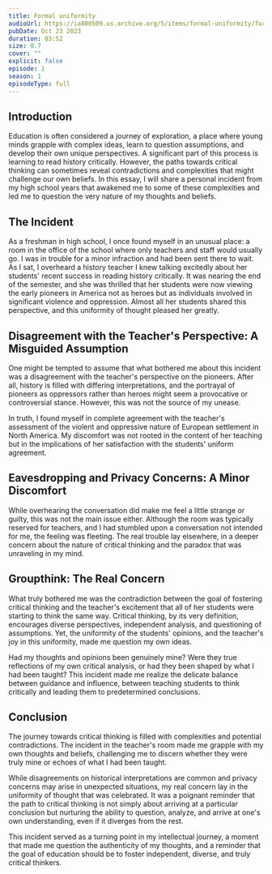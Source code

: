 ```yaml
---
title: Formal uniformity
audioUrl: https://ia800509.us.archive.org/5/items/formal-uniformity/formal%20uniformity.mp3
pubDate: Oct 23 2023
duration: 03:52
size: 0.7
cover: ""
explicit: false
episode: 1
season: 1
episodeType: full
---
```


## Introduction
Education is often considered a journey of exploration, a place
where young minds grapple with complex ideas, learn to question
assumptions, and develop their own unique perspectives. A
significant part of this process is learning to read history critically.
However, the paths towards critical thinking can sometimes reveal
contradictions and complexities that might challenge our own
beliefs. In this essay, I will share a personal incident from my high
school years that awakened me to some of these complexities
and led me to question the very nature of my thoughts and
beliefs.

## The Incident
As a freshman in high school, I once found myself in an unusual
place: a room in the office of the school where only teachers and
staff would usually go. I was in trouble for a minor infraction and
had been sent there to wait. As I sat, I overheard a history teacher
I knew talking excitedly about her students' recent success in
reading history critically. It was nearing the end of the semester,
and she was thrilled that her students were now viewing the early
pioneers in America not as heroes but as individuals involved in
significant violence and oppression. Almost all her students
shared this perspective, and this uniformity of thought pleased her
greatly.

## Disagreement with the Teacher's Perspective: A Misguided Assumption
One might be tempted to assume that what bothered me about
this incident was a disagreement with the teacher's perspective
on the pioneers. After all, history is filled with differing
interpretations, and the portrayal of pioneers as oppressors rather
than heroes might seem a provocative or controversial stance.
However, this was not the source of my unease.

In truth, I found myself in complete agreement with the teacher's
assessment of the violent and oppressive nature of European
settlement in North America. My discomfort was not rooted in the
content of her teaching but in the implications of her satisfaction
with the students' uniform agreement.

## Eavesdropping and Privacy Concerns: A Minor Discomfort
While overhearing the conversation did make me feel a little
strange or guilty, this was not the main issue either. Although the
room was typically reserved for teachers, and I had stumbled
upon a conversation not intended for me, the feeling was fleeting.
The real trouble lay elsewhere, in a deeper concern about the
nature of critical thinking and the paradox that was unraveling in
my mind.

## Groupthink: The Real Concern
What truly bothered me was the contradiction between the goal of
fostering critical thinking and the teacher's excitement that all of
her students were starting to think the same way. Critical thinking,
by its very definition, encourages diverse perspectives,
independent analysis, and questioning of assumptions. Yet, the
uniformity of the students' opinions, and the teacher's joy in this
uniformity, made me question my own ideas.

Had my thoughts and opinions been genuinely mine? Were they
true reflections of my own critical analysis, or had they been
shaped by what I had been taught? This incident made me realize
the delicate balance between guidance and influence, between
teaching students to think critically and leading them to
predetermined conclusions.

## Conclusion
The journey towards critical thinking is filled with complexities and
potential contradictions. The incident in the teacher's room made
me grapple with my own thoughts and beliefs, challenging me to
discern whether they were truly mine or echoes of what I had
been taught.

While disagreements on historical interpretations are common
and privacy concerns may arise in unexpected situations, my real
concern lay in the uniformity of thought that was celebrated. It
was a poignant reminder that the path to critical thinking is not
simply about arriving at a particular conclusion but nurturing the
ability to question, analyze, and arrive at one's own
understanding, even if it diverges from the rest.

This incident served as a turning point in my intellectual journey, a
moment that made me question the authenticity of my thoughts,
and a reminder that the goal of education should be to foster
independent, diverse, and truly critical thinkers.